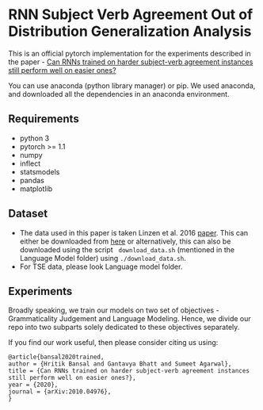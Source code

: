 # RNN Subject Verb Agreement Out of Distribution Generalization Analysis

This is an official pytorch implementation for the experiments described in the paper - [Can RNNs trained on harder subject-verb agreement instances still
perform well on easier ones?](https://arxiv.org/pdf/2010.04976.pdf)

You can use anaconda (python library manager) or pip. 
We used anaconda, and downloaded all the dependencies in an anaconda environment.

## Requirements
- python 3
- pytorch >= 1.1
- numpy
- inflect
- statsmodels
- pandas
- matplotlib

## Dataset

- The data used in this paper is taken Linzen et al. 2016 [paper](https://arxiv.org/abs/1611.01368). This can either be downloaded from [here](http://tallinzen.net/media/rnn_agreement/agr_50_mostcommon_10K.tsv.gz) or alternatively, this can also be downloaded using the script ``` download_data.sh``` (mentioned in the Language Model folder) using ```./download_data.sh```. 
- For TSE data, please look Language model folder. 



## Experiments

Broadly speaking, we train our models on two set of objectives - Grammaticality Judgement and Language Modeling. 
Hence, we divide our repo into two subparts solely dedicated to these objectives separately.

If you find our work useful, then please consider citing us using:
```
@article{bansal2020trained,
author = {Hritik Bansal and Gantavya Bhatt and Sumeet Agarwal},
title = {Can RNNs trained on harder subject-verb agreement instances still perform well on easier ones?},
year = {2020},
journal = {arXiv:2010.04976},
}
```
